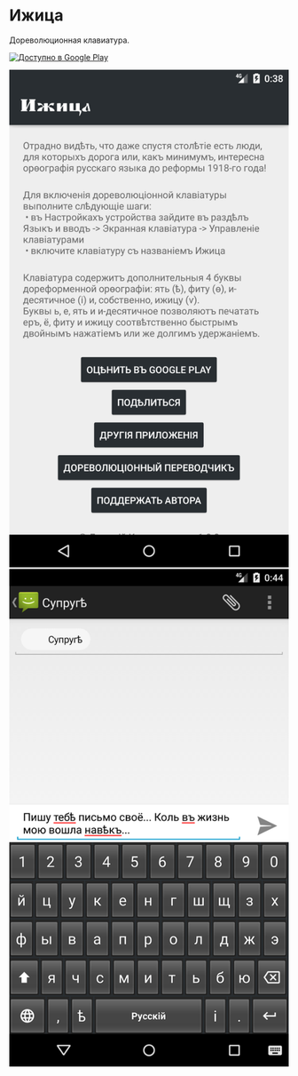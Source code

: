 # Ижица
Дореволюционная клавиатура.

<a href='https://play.google.com/store/apps/details?id=software.kanunnikoff.izhitsa&pcampaignid=pcampaignidMKT-Other-global-all-co-prtnr-py-PartBadge-Mar2515-1'><img alt='Доступно в Google Play' src='https://play.google.com/intl/en_us/badges/static/images/badges/ru_badge_web_generic.png'/></a>

![Screenshot_1564954727](/Screenshot_1564954727.png?raw=true)
![Screenshot_1564955049](/Screenshot_1564955049.png?raw=true)

